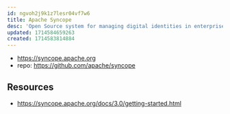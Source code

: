 ```yaml
---
id: ngvoh2j9k1z7lesr04vf7w6
title: Apache Syncope
desc: 'Open Source system for managing digital identities in enterprise environments, implemented in Java EE technology'
updated: 1714584659263
created: 1714583814884
---
```


- https://syncope.apache.org
- repo: https://github.com/apache/syncope


## Resources

- https://syncope.apache.org/docs/3.0/getting-started.html